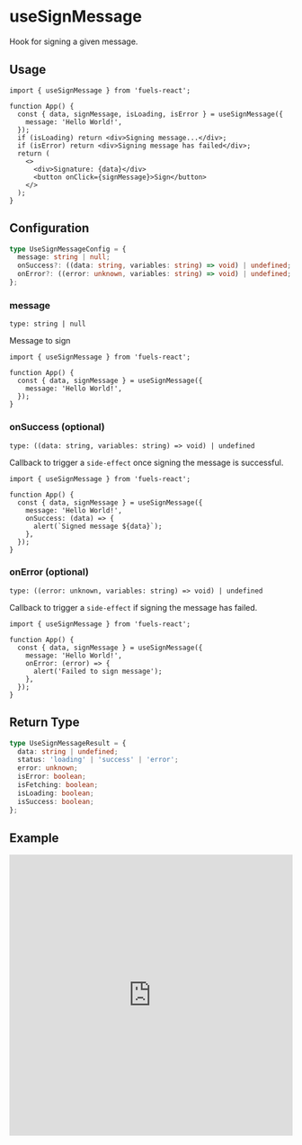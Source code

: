 # useSignMessage

Hook for signing a given message.

## Usage

```tsx
import { useSignMessage } from 'fuels-react';

function App() {
  const { data, signMessage, isLoading, isError } = useSignMessage({
    message: 'Hello World!',
  });
  if (isLoading) return <div>Signing message...</div>;
  if (isError) return <div>Signing message has failed</div>;
  return (
    <>
      <div>Signature: {data}</div>
      <button onClick={signMessage}>Sign</button>
    </>
  );
}
```

## Configuration

```ts
type UseSignMessageConfig = {
  message: string | null;
  onSuccess?: ((data: string, variables: string) => void) | undefined;
  onError?: ((error: unknown, variables: string) => void) | undefined;
};
```

### message

`type: string | null`

Message to sign

```tsx {5}
import { useSignMessage } from 'fuels-react';

function App() {
  const { data, signMessage } = useSignMessage({
    message: 'Hello World!',
  });
}
```

### onSuccess (optional)

`type: ((data: string, variables: string) => void) | undefined`

Callback to trigger a `side-effect` once signing the message is successful.

```tsx {6-8}
import { useSignMessage } from 'fuels-react';

function App() {
  const { data, signMessage } = useSignMessage({
    message: 'Hello World!',
    onSuccess: (data) => {
      alert(`Signed message ${data}`);
    },
  });
}
```

### onError (optional)

`type: ((error: unknown, variables: string) => void) | undefined`

Callback to trigger a `side-effect` if signing the message has failed.

```tsx {6-8}
import { useSignMessage } from 'fuels-react';

function App() {
  const { data, signMessage } = useSignMessage({
    message: 'Hello World!',
    onError: (error) => {
      alert('Failed to sign message');
    },
  });
}
```

## Return Type

```ts
type UseSignMessageResult = {
  data: string | undefined;
  status: 'loading' | 'success' | 'error';
  error: unknown;
  isError: boolean;
  isFetching: boolean;
  isLoading: boolean;
  isSuccess: boolean;
};
```

## Example

<iframe frameborder="0" width="100%" height="500px" src="https://stackblitz.com/github/0xYami/fuels-react/tree/main/examples/accounts/sign-message?embed=1&file=src/App.tsx&hideNavigation=1&hideDevTools=true&terminalHeight=0&ctl=1"></iframe>
